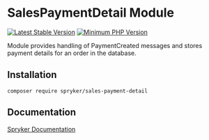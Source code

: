 # SalesPaymentDetail Module
[![Latest Stable Version](https://poser.pugx.org/spryker/sales-payment-detail/v/stable.svg)](https://packagist.org/packages/spryker/sales-payment-detail)
[![Minimum PHP Version](https://img.shields.io/badge/php-%3E%3D%208.1-8892BF.svg)](https://php.net/)

Module provides handling of PaymentCreated messages and stores payment details for an order in the database.

## Installation

```
composer require spryker/sales-payment-detail
```

## Documentation

[Spryker Documentation](https://docs.spryker.com/)

